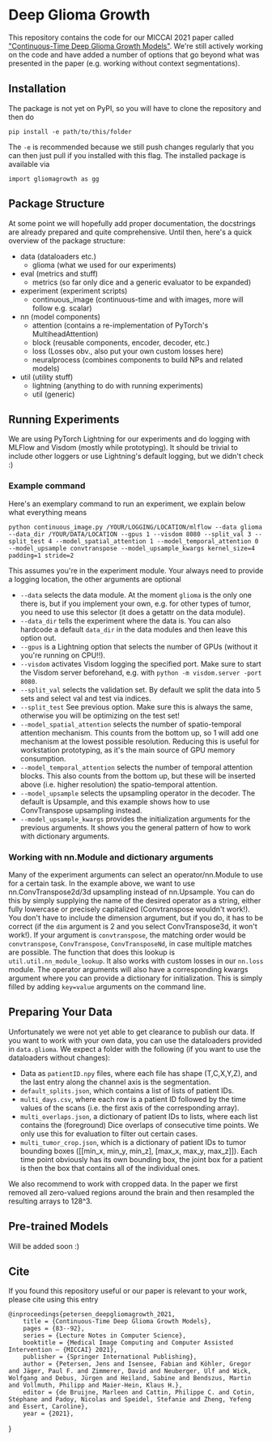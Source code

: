 # Deep Glioma Growth

This repository contains the code for our MICCAI 2021 paper called ["Continuous-Time Deep Glioma Growth Models"](https://arxiv.org/abs/2106.12917). We're still actively working on the code and have added a number of options that go beyond what was presented in the paper (e.g. working without context segmentations).

## Installation

The package is not yet on PyPI, so you will have to clone the repository and then do

    pip install -e path/to/this/folder

The `-e` is recommended because we still push changes regularly that you can then just pull if you installed with this flag. The installed package is available via

    import gliomagrowth as gg

## Package Structure

At some point we will hopefully add proper documentation, the docstrings are already prepared and quite comprehensive. Until then, here's a quick overview of the package structure:

* data (dataloaders etc.)
    * glioma (what we used for our experiments)
* eval (metrics and stuff)
    * metrics (so far only dice and a generic evaluator to be expanded)
* experiment (experiment scripts)
    * continuous_image (continuous-time and with images, more will follow e.g. scalar)
* nn (model components)
    * attention (contains a re-implementation of PyTorch's MultiheadAttention)
    * block (reusable components, encoder, decoder, etc.)
    * loss (Losses obv., also put your own custom losses here)
    * neuralprocess (combines components to build NPs and related models)
* util (utility stuff)
    * lightning (anything to do with running experiments)
    * util (generic)

## Running Experiments

We are using PyTorch Lightning for our experiments and do logging with MLFlow and Visdom (mostly while prototyping). It should be trivial to include other loggers or use Lightning's default logging, but we didn't check :)

### Example command

Here's an exemplary command to run an experiment, we explain below what everything means

    python continuous_image.py /YOUR/LOGGING/LOCATION/mlflow --data glioma --data_dir /YOUR/DATA/LOCATION --gpus 1 --visdom 8080 --split_val 3 --split_test 4 --model_spatial_attention 1 --model_temporal_attention 0 --model_upsample convtranspose --model_upsample_kwargs kernel_size=4 padding=1 stride=2

This assumes you're in the experiment module. Your always need to provide a logging location, the other arguments are optional

* `--data` selects the data module. At the moment `glioma` is the only one there is, but if you implement your own, e.g. for other types of tumor, you need to use this selector (it does a getattr on the data module).
* `--data_dir` tells the experiment where the data is. You can also hardcode a default `data_dir` in the data modules and then leave this option out.
* `--gpus` is a Lightning option that selects the number of GPUs (without it you're running on CPU!!).
* `--visdom` activates Visdom logging the specified port. Make sure to start the Visdom server beforehand, e.g. with `python -m visdom.server -port 8080`.
* `--split_val` selects the validation set. By default we split the data into 5 sets and select val and test via indices.
* `--split_test` See previous option. Make sure this is always the same, otherwise you will be optimizing on the test set!
* `--model_spatial_attention` selects the number of spatio-temporal attention mechanism. This counts from the bottom up, so 1 will add one mechanism at the lowest possible resolution. Reducing this is useful for workstation prototyping, as it's the main source of GPU memory consumption.
* `--model_temporal_attention` selects the number of temporal attention blocks. This also counts from the bottom up, but these will be inserted above (i.e. higher resolution) the spatio-temporal attention.
* `--model_upsample` selects the upsampling operator in the decoder. The default is Upsample, and this example shows how to use ConvTranspose upsampling instead.
* `--model_upsample_kwargs` provides the initialization arguments for the previous arguments. It shows you the general pattern of how to work with dictionary arguments.

### Working with nn.Module and dictionary arguments

Many of the experiment arguments can select an operator/nn.Module to use for a certain task. In the example above, we want to use nn.ConvTranspose2d/3d upsampling instead of nn.Upsample. You can do this by simply supplying the name of the desired operator as a string, either fully lowercase or precisely capitalized (Convtranspose wouldn't work!). You don't have to include the dimension argument, but if you do, it has to be correct (if the `dim` argument is 2 and you select ConvTranspose3d, it won't work!). If your argument is `convtranspose`, the matching order would be `convtranspose`, `ConvTranspose`, `ConvTransposeNd`, in case multiple matches are possible. The function that does this lookup is `util.util.nn_module_lookup`. It also works with custom losses in our `nn.loss` module. The operator arguments will also have a corresponding kwargs argument where you can provide a dictionary for initialization. This is simply filled by adding `key=value` arguments on the command line.

## Preparing Your Data

Unfortunately we were not yet able to get clearance to publish our data. If you want to work with your own data, you can use the dataloaders provided in `data.glioma`. We expect a folder with the following (if you want to use the dataloaders without changes):

* Data as `patientID.npy` files, where each file has shape (T,C,X,Y,Z), and the last entry along the channel axis is the segmentation.
* `default_splits.json`, which contains a list of lists of patient IDs.
* `multi_days.csv`, where each row is a patient ID followed by the time values of the scans (i.e. the first axis of the corresponding array).
* `multi_overlaps.json`, a dictionary of patient IDs to lists, where each list contains the (foreground) Dice overlaps of consecutive time points. We only use this for evaluation to filter out certain cases.
* `multi_tumor_crop.json`, which is a dictionary of patient IDs to tumor bounding boxes ([[min_x, min_y, min_z], [max_x, max_y, max_z]]). Each time point obviously has its own bounding box, the joint box for a patient is then the box that contains all of the individual ones.

We also recommend to work with cropped data. In the paper we first removed all zero-valued regions around the brain and then resampled the resulting arrays to 128^3.

## Pre-trained Models

Will be added soon :)

## Cite

If you found this repository useful or our paper is relevant to your work, please cite using this entry


    @inproceedings{petersen_deepgliomagrowth_2021,
	    title = {Continuous-Time Deep Glioma Growth Models},
        pages = {83--92},
	    series = {Lecture Notes in Computer Science},
        booktitle = {Medical Image Computing and Computer Assisted Intervention – {MICCAI} 2021},
        publisher = {Springer International Publishing},
        author = {Petersen, Jens and Isensee, Fabian and Köhler, Gregor and Jäger, Paul F. and Zimmerer, David and Neuberger, Ulf and Wick, Wolfgang and Debus, Jürgen and Heiland, Sabine and Bendszus, Martin and Vollmuth, Philipp and Maier-Hein, Klaus H.},
        editor = {de Bruijne, Marleen and Cattin, Philippe C. and Cotin, Stéphane and Padoy, Nicolas and Speidel, Stefanie and Zheng, Yefeng and Essert, Caroline},
        year = {2021},
}
